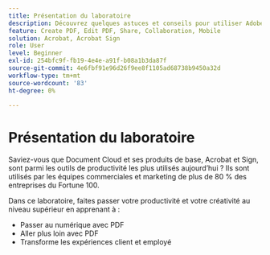 ```yaml
---
title: Présentation du laboratoire
description: Découvrez quelques astuces et conseils pour utiliser Adobe Document Cloud
feature: Create PDF, Edit PDF, Share, Collaboration, Mobile
solution: Acrobat, Acrobat Sign
role: User
level: Beginner
exl-id: 254bfc9f-fb19-4e4e-a91f-b08a1b3da87f
source-git-commit: 4e6fbf91e96d26f9ee8f1105ad68738b9450a32d
workflow-type: tm+mt
source-wordcount: '83'
ht-degree: 0%

---
```


# Présentation du laboratoire

Saviez-vous que Document Cloud et ses produits de base, Acrobat et Sign, sont parmi les outils de productivité les plus utilisés aujourd’hui ? Ils sont utilisés par les équipes commerciales et marketing de plus de 80 % des entreprises du Fortune 100.

Dans ce laboratoire, faites passer votre productivité et votre créativité au niveau supérieur en apprenant à :

* Passer au numérique avec PDF
* Aller plus loin avec PDF
* Transforme les expériences client et employé
